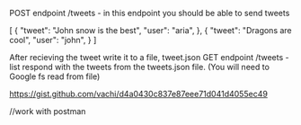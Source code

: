 POST endpoint /tweets - in this endpoint you should be able to send tweets

[
{
   "tweet": "John snow is the best",
   "user": "aria",
},
{
   "tweet": "Dragons are cool",
   "user": "john",
}
]

After recieving the tweet write it to a file, tweet.json
GET endpoint /tweets - list respond with the tweets from the tweets.json file. (You will need to Google fs read from file)


https://gist.github.com/vachi/d4a0430c837e87eee71d041d4055ec49

//work with postman
